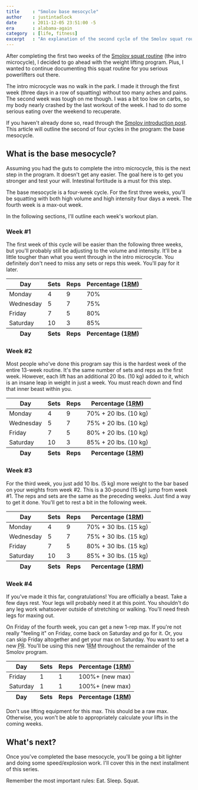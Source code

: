```yaml
---
title     : "Smolov base mesocycle"
author    : justintadlock
date      : 2011-12-05 23:51:00 -5
era       : alabama-again
category  : [life, fitness]
excerpt   : "An explanation of the second cycle of the Smolov squat routine."
---
```


After completing the first two weeks of the <a href="http://justintadlock.com/archives/2011/11/21/smolov-squat-routine-introduction" title="Smolov squat routine: Introduction">Smolov squat routine</a> (the intro microcycle), I decided to go ahead with the weight lifting program.  Plus, I wanted to continue documenting this squat routine for you serious powerlifters out there.

The intro microcycle was no walk in the park.  I made it through the first week (three days in a row of squatting) without too many aches and pains.  The second week was tough on me though.  I was a bit too low on carbs, so my body nearly crashed by the last workout of the week.  I had to do some serious eating over the weekend to recuperate.

If you haven't already done so, read through the <a href="http://justintadlock.com/archives/2011/11/21/smolov-squat-routine-introduction" title="Smolov squat routine: Introduction">Smolov introduction post</a>.  This article will outline the second of four cycles in the program:  the base mesocycle.

## What is the base mesocycle?

Assuming you had the guts to complete the intro microcycle, this is the next step in the program.  It doesn't get any easier.  The goal here is to get you stronger and test your will.  Intestinal fortitude is a must for this step.

The base mesocycle is a four-week cycle.  For the first three weeks, you'll be squatting with both high volume and high intensity four days a week.  The fourth week is a max-out week.

In the following sections, I'll outline each week's workout plan.

<h3>Week #1</h3>

The first week of this cycle will be easier than the following three weeks, but you'll probably still be adjusting to the volume and intensity.  It'll be a little tougher than what you went through in the intro microcycle.  You definitely don't need to miss any sets or reps this week.  You'll pay for it later.

<table>
	<thead>
		<tr>
			<th>Day</th>
			<th>Sets</th>
			<th>Reps</th>
			<th>Percentage (1<abbr title="Maximum Repetitions">RM</abbr>)</th>
		</tr>
	<tfoot>
		<tr>
			<th>Day</th>
			<th>Sets</th>
			<th>Reps</th>
			<th>Percentage (1<abbr title="Maximum Repetitions">RM</abbr>)</th>
		</tr>
	</tfoot>
	<tbody>
		<tr>
			<td>Monday</td>
			<td>4</td>
			<td>9</td>
			<td>70%</td>
		</tr>
		<tr>
			<td>Wednesday</td>
			<td>5</td>
			<td>7</td>
			<td>75%</td>
		</tr>
		<tr>
			<td>Friday</td>
			<td>7</td>
			<td>5</td>
			<td>80%</td>
		</tr>
		<tr>
			<td>Saturday</td>
			<td>10</td>
			<td>3</td>
			<td>85%</td>
		</tr>
	</tbody>
</table>

<h3>Week #2</h3>

Most people who've done this program say this is the hardest week of the entire 13-week routine.  It's the same number of sets and reps as the first week.  However, each lift has an additional 20 lbs. (10 kg) added to it, which is an insane leap in weight in just a week.  You must reach down and find that inner beast within you.

<table>
	<thead>
		<tr>
			<th>Day</th>
			<th>Sets</th>
			<th>Reps</th>
			<th>Percentage (1<abbr title="Maximum Repetitions">RM</abbr>)</th>
		</tr>
	<tfoot>
		<tr>
			<th>Day</th>
			<th>Sets</th>
			<th>Reps</th>
			<th>Percentage (1<abbr title="Maximum Repetitions">RM</abbr>)</th>
		</tr>
	</tfoot>
	<tbody>
		<tr>
			<td>Monday</td>
			<td>4</td>
			<td>9</td>
			<td>70% + 20 lbs. (10 kg)</td>
		</tr>
		<tr>
			<td>Wednesday</td>
			<td>5</td>
			<td>7</td>
			<td>75% + 20 lbs. (10 kg)</td>
		</tr>
		<tr>
			<td>Friday</td>
			<td>7</td>
			<td>5</td>
			<td>80% + 20 lbs. (10 kg)</td>
		</tr>
		<tr>
			<td>Saturday</td>
			<td>10</td>
			<td>3</td>
			<td>85% + 20 lbs. (10 kg)</td>
		</tr>
	</tbody>
</table>

<h3>Week #3</h3>

For the third week, you just add 10 lbs. (5 kg) more weight to the bar based on your weights from week #2.  This is a 30-pound (15 kg) jump from week #1.  The reps and sets are the same as the preceding weeks.  Just find a way to get it done.  You'll get to rest a bit in the following week.

<table>
	<thead>
		<tr>
			<th>Day</th>
			<th>Sets</th>
			<th>Reps</th>
			<th>Percentage (1<abbr title="Maximum Repetitions">RM</abbr>)</th>
		</tr>
	<tfoot>
		<tr>
			<th>Day</th>
			<th>Sets</th>
			<th>Reps</th>
			<th>Percentage (1<abbr title="Maximum Repetitions">RM</abbr>)</th>
		</tr>
	</tfoot>
	<tbody>
		<tr>
			<td>Monday</td>
			<td>4</td>
			<td>9</td>
			<td>70% + 30 lbs. (15 kg)</td>
		</tr>
		<tr>
			<td>Wednesday</td>
			<td>5</td>
			<td>7</td>
			<td>75% + 30 lbs. (15 kg)</td>
		</tr>
		<tr>
			<td>Friday</td>
			<td>7</td>
			<td>5</td>
			<td>80% + 30 lbs. (15 kg)</td>
		</tr>
		<tr>
			<td>Saturday</td>
			<td>10</td>
			<td>3</td>
			<td>85% + 30 lbs. (15 kg)</td>
		</tr>
	</tbody>
</table>

<h3>Week #4</h3>

If you've made it this far, congratulations!  You are officially a beast.  Take a few days rest.  Your legs will probably need it at this point.  You shouldn't do any leg work whatsoever outside of stretching or walking.  You'll need fresh legs for maxing out.

On Friday of the fourth week, you can get a new 1-rep max.  If you're not really "feeling it" on Friday, come back on Saturday and go for it.  Or, you can skip Friday altogether and get your max on Saturday.  You want to set a new <abbr title="Personal Record">PR</abbr>.  You'll be using this new 1<abbr title="Maximum Repetitions">RM</abbr> throughout the remainder of the Smolov program.

<table>
	<thead>
		<tr>
			<th>Day</th>
			<th>Sets</th>
			<th>Reps</th>
			<th>Percentage (1<abbr title="Maximum Repetitions">RM</abbr>)</th>
		</tr>
	<tfoot>
		<tr>
			<th>Day</th>
			<th>Sets</th>
			<th>Reps</th>
			<th>Percentage (1<abbr title="Maximum Repetitions">RM</abbr>)</th>
		</tr>
	</tfoot>
	<tbody>
		<tr>
			<td>Friday</td>
			<td>1</td>
			<td>1</td>
			<td>100%+ (new max)</td>
		</tr>
		<tr>
			<td>Saturday</td>
			<td>1</td>
			<td>1</td>
			<td>100%+ (new max)</td>
		</tr>
	</tbody>
</table>

<p class="alert">Don't use lifting equipment for this max.  This should be a raw max.  Otherwise, you won't be able to appropriately calculate your lifts in the coming weeks.</p>

## What's next?

Once you've completed the base mesocycle, you'll be going a bit lighter and doing some speed/explosion work.  I'll cover this in the next installment of this series.

Remember the most important rules:  Eat.  Sleep.  Squat.
